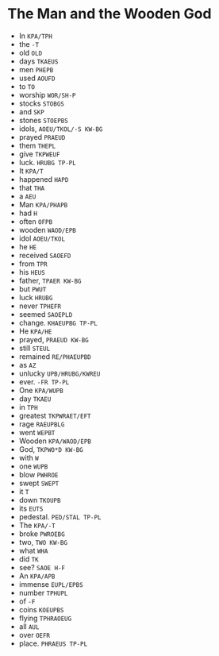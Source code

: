 # The Man and the Wooden God

* In `KPA/TPH`
* the `-T`
* old `OLD`
* days `TKAEUS`
* men `PHEPB`
* used `AOUFD`
* to `TO`
* worship `WOR/SH-P`
* stocks `STOBGS`
* and `SKP`
* stones `STOEPBS`
* idols, `AOEU/TKOL/-S KW-BG`
* prayed `PRAEUD`
* them `THEPL`
* give `TKPWEUF`
* luck. `HRUBG TP-PL`
* It `KPA/T`
* happened `HAPD`
* that `THA`
* a `AEU`
* Man `KPA/PHAPB`
* had `H`
* often `OFPB`
* wooden `WAOD/EPB`
* idol `AOEU/TKOL`
* he `HE`
* received `SAOEFD`
* from `TPR`
* his `HEUS`
* father, `TPAER KW-BG`
* but `PWUT`
* luck `HRUBG`
* never `TPHEFR`
* seemed `SAOEPLD`
* change. `KHAEUPBG TP-PL`
* He `KPA/HE`
* prayed, `PRAEUD KW-BG`
* still `STEUL`
* remained `RE/PHAEUPBD`
* as `AZ`
* unlucky `UPB/HRUBG/KWREU`
* ever. `-FR TP-PL`
* One `KPA/WUPB`
* day `TKAEU`
* in `TPH`
* greatest `TKPWRAET/EFT`
* rage `RAEUPBLG`
* went `WEPBT`
* Wooden `KPA/WAOD/EPB`
* God, `TKPWO*D KW-BG`
* with `W`
* one `WUPB`
* blow `PWHROE`
* swept `SWEPT`
* it `T`
* down `TKOUPB`
* its `EUTS`
* pedestal. `PED/STAL TP-PL`
* The `KPA/-T`
* broke `PWROEBG`
* two, `TWO KW-BG`
* what `WHA`
* did `TK`
* see? `SAOE H-F`
* An `KPA/APB`
* immense `EUPL/EPBS`
* number `TPHUPL`
* of `-F`
* coins `KOEUPBS`
* flying `TPHRAOEUG`
* all `AUL`
* over `OEFR`
* place. `PHRAEUS TP-PL`

